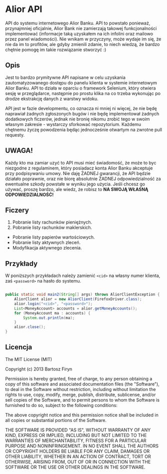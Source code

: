 # Alior API

API do systemu internetowego Alior Banku. API to powstało ponieważ, przynajmniej 
oficjalnie, Alior Bank nie zamierzają takowej funkcjonalności implementować 
(informacje taką uzyskałem na ich infolini oraz mailowo przez panel wiadomości).
Nie wnikam w przyczyny, może wydaje im się, że nie da im to profitów, ale gdyby
zmienili zdanie, to niech wiedzą, że bardzo chętnie pomogę im takie rozwiązanie
stworzyć :)

## Opis

Jest to bardzo prymitywne API napisane w celu uzyskania zautomatyzowanego dostępu do 
panelu klienta w systemie internetowym Alior Banku. API to działa w oparciu o framework
Selenium, który otwiera sesję w przeglądarce, następnie po prostu klika na co trzeba
wykonując po drodze ekstrakcję danych z warstwy widoku.

API jest w fazie developmentu, co oznacza ni mniej ni więcej, że nie będę naprawiał 
żadnych zgłoszonych bugów i nie będę implementował żadnych dodatkowych ficzerów, 
jednak nie bronię nikomu zrobić tego w swoim własnym zakresie - wystarczy sforkować
repozytorium. Każdemu chętnemu życzę powodzenia będąc jednocześnie otwartym na
zwrotne pull requesty.

## UWAGA!

Każdy kto ma zamiar uzyć to API musi mieć świadomość, że może to byc niezgodne z 
regulaminem, który posiadacz konta Alior Banku akceptuje przy podpisywaniu umowy.
Nie daję ŻADNEJ gwarancji, że API będzie działało poprawnie, oraz nie biorę absolutnie
ŻADNEJ odpowiedzialność za ewentualne szkody powstałe w wyniku jego użycia. Jeśli chcesz
go używać, proszę bardzo, ale wiedz, że robisz to **NA SWOJĄ WŁASNĄ ODPOWIEDZIALNOŚĆ!**

## Ficzery

1. Pobranie listy rachunków pieniężnych.
2. Pobranie listy rachunków maklerskich.
 * Pobranie listy papierów wartościowych.
 * Pobranie listy aktywnych zleceń.
 * Modyfikacja aktywnego zlecenia.

## Przykłady

W poniższych przykładach należy zamienić ```<cid>``` na własny numer klienta, zaś
```<password>``` na hasło do systemu.

```java

public static void main2(String[] args) throws AliorClientException {
	AliorClient alior = new AliorClient(FirefoxDriver.class);
	alior.login("<cid>", "<password>");
	List<MoneyAccount> accounts = alior.getMoneyAccounts();
	for (MoneyAccount ma : accounts) {
		System.out.println(ma);
	}
	alior.close();
}
```

## Licencja

The MIT License (MIT)

Copyright (c) 2013 Bartosz Firyn

Permission is hereby granted, free of charge, to any person obtaining a copy
of this software and associated documentation files (the "Software"), to deal
in the Software without restriction, including without limitation the rights
to use, copy, modify, merge, publish, distribute, sublicense, and/or sell
copies of the Software, and to permit persons to whom the Software is
furnished to do so, subject to the following conditions:

The above copyright notice and this permission notice shall be included in
all copies or substantial portions of the Software.

THE SOFTWARE IS PROVIDED "AS IS", WITHOUT WARRANTY OF ANY KIND, EXPRESS OR
IMPLIED, INCLUDING BUT NOT LIMITED TO THE WARRANTIES OF MERCHANTABILITY,
FITNESS FOR A PARTICULAR PURPOSE AND NONINFRINGEMENT. IN NO EVENT SHALL THE
AUTHORS OR COPYRIGHT HOLDERS BE LIABLE FOR ANY CLAIM, DAMAGES OR OTHER
LIABILITY, WHETHER IN AN ACTION OF CONTRACT, TORT OR OTHERWISE, ARISING FROM,
OUT OF OR IN CONNECTION WITH THE SOFTWARE OR THE USE OR OTHER DEALINGS IN
THE SOFTWARE.
